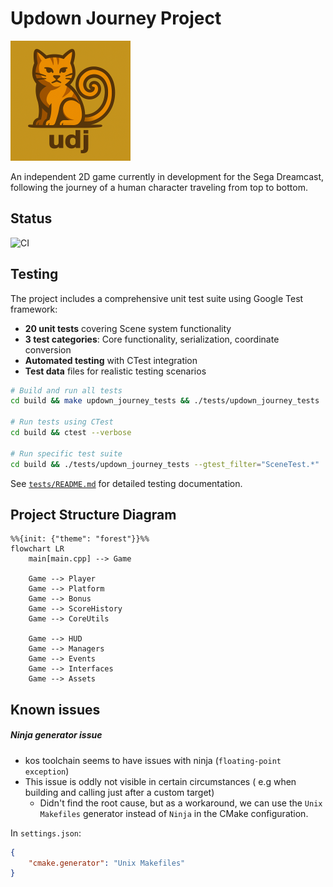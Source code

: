 # Updown Journey Project

![Project Logo](logo.png)

An independent 2D game currently in development for the Sega Dreamcast, following the journey of a human character traveling from top to bottom. 


## Status

![CI](https://github.com/maishuji/dc-updown-journey/actions/workflows/github-actions.yml/badge.svg)

## Testing

The project includes a comprehensive unit test suite using Google Test framework:

- **20 unit tests** covering Scene system functionality
- **3 test categories**: Core functionality, serialization, coordinate conversion
- **Automated testing** with CTest integration
- **Test data** files for realistic testing scenarios

```bash
# Build and run all tests
cd build && make updown_journey_tests && ./tests/updown_journey_tests

# Run tests using CTest
cd build && ctest --verbose

# Run specific test suite
cd build && ./tests/updown_journey_tests --gtest_filter="SceneTest.*"
```

See [`tests/README.md`](tests/README.md) for detailed testing documentation.


## Project Structure Diagram

```mermaid
%%{init: {"theme": "forest"}}%%
flowchart LR
    main[main.cpp] --> Game

    Game --> Player
    Game --> Platform
    Game --> Bonus
    Game --> ScoreHistory
    Game --> CoreUtils

    Game --> HUD
    Game --> Managers
    Game --> Events
    Game --> Interfaces
    Game --> Assets
```

## Known issues

##### Ninja generator issue
- kos toolchain seems to have issues with ninja (`floating-point exception`)
- This issue is oddly not visible in certain circumstances ( e.g when building and calling just after a custom target)
    - Didn't find the root cause, but as a workaround, we can use the `Unix Makefiles` generator instead of `Ninja` in the CMake configuration.

In `settings.json`:
```json
{
    "cmake.generator": "Unix Makefiles"
}
```